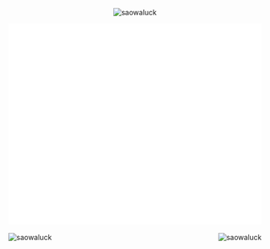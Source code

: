 <p align="center"> <img src="https://komarev.com/ghpvc/?username=mirshahbazi" alt="saowaluck" /> </p>

<div align="center">
	<img src="https://github.com/mirshahbazi/mirshahbazi/blob/main/welcome.svg" width="800" height="400">
	<br>
</div>


<p><img align="left" height="195" src="https://github-readme-stats.vercel.app/api/top-langs/?username=mirshahbazi&layout=compact&hide=html&show_icons=true" alt="saowaluck" /></p>
<p><img align="right" src="https://github-readme-stats.vercel.app/api?username=saowaluck&show_icons=true" alt="saowaluck" /></p>






